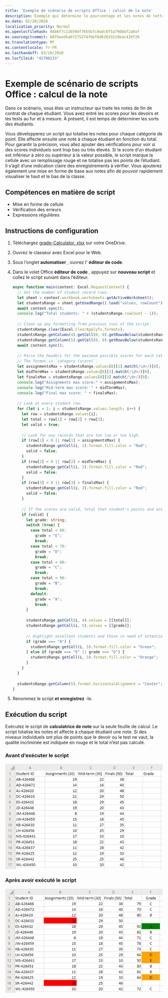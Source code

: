 ```yaml
---
title: 'Exemple de scénario de scripts Office : calcul de la note'
description: Exemple qui détermine le pourcentage et les notes de lettres d’une classe d’étudiants.
ms.date: 02/20/2020
localization_priority: Normal
ms.openlocfilehash: 0db6f7c116594f7655bfc0adc8f5a79dbbf2a0af
ms.sourcegitcommit: b075eed5a6f275274fbbf6d62633219eac416f26
ms.translationtype: MT
ms.contentlocale: fr-FR
ms.lasthandoff: 03/10/2020
ms.locfileid: "42700233"
---
```

# <a name="office-scripts-sample-scenario-grade-calculator"></a>Exemple de scénario de scripts Office : calcul de la note

Dans ce scénario, vous êtes un instructeur qui traite les notes de fin de contrat de chaque étudiant. Vous avez entré les scores pour les devoirs et les tests au fur et à mesure. À présent, il est temps de déterminer les sorts des étudiants.

Vous développerez un script qui totalise les notes pour chaque catégorie de point. Elle affecte ensuite une note à chaque étudiant en fonction du total. Pour garantir la précision, vous allez ajouter des vérifications pour voir si des scores individuels sont trop bas ou très élevés. Si le score d’un étudiant est inférieur à zéro ou supérieur à la valeur possible, le script marque la cellule avec un remplissage rouge et ne totalise pas les points de l’étudiant. Il s’agit d’une indication claire des enregistrements à vérifier. Vous ajouterez également une mise en forme de base aux notes afin de pouvoir rapidement visualiser le haut et le bas de la classe.

## <a name="scripting-skills-covered"></a>Compétences en matière de script

- Mise en forme de cellule
- Vérification des erreurs
- Expressions régulières

## <a name="setup-instructions"></a>Instructions de configuration

1. Téléchargez <a href="grade-calculator.xlsx">grade-Calculator. xlsx</a> sur votre OneDrive.

2. Ouvrez le classeur avec Excel pour le Web.

3. Sous l’onglet **automatiser** , ouvrez l' **éditeur de code**.

4. Dans le volet Office **éditeur de code** , appuyez sur **nouveau script** et collez le script suivant dans l’éditeur.

    ```TypeScript
    async function main(context: Excel.RequestContext) {
      // Get the number of student record rows.
      let sheet = context.workbook.worksheets.getActiveWorksheet();
      let studentsRange = sheet.getUsedRange().load("values, rowCount");
      await context.sync();
      console.log("Total students: " + (studentsRange.rowCount - 1));

      // Clean up any formatting from previous runs of the script.
      studentsRange.clear(Excel.ClearApplyTo.formats);
      studentsRange.getColumn(4).getCell(0, 0).getRowsBelow(studentsRange.rowCount - 1).clear(Excel.ClearApplyTo.all);
      studentsRange.getColumn(5).getCell(0, 0).getRowsBelow(studentsRange.rowCount - 1).clear(Excel.ClearApplyTo.all);
      await context.sync();

      // Parse the headers for the maximum possible scores for each category.
      // The format is `category (score)`.
      let assignmentsMax = studentsRange.values[0][1].match(/\d+/)[0];
      let midTermMax = studentsRange.values[0][2].match(/\d+/)[0];
      let finalsMax = studentsRange.values[0][3].match(/\d+/)[0];
      console.log("Assignments max score:" + assignmentsMax);
      console.log("Mid-term max score: " + midTermMax);
      console.log("Final max score: " + finalsMax);

      // Look at every student row.
      for (let i = 1; i < studentsRange.values.length; i++) {
        let row = studentsRange.values[i];
        let total = row[1] + row[2] + row[3];
        let valid = true;

        // Look for any records that are too low or too high.
        if (row[1] < 0 || row[1] > assignmentsMax) {
          studentsRange.getCell(i, 1).format.fill.color = "Red";
          valid = false;
        }
        if (row[2] < 0 || row[2] > midTermMax) {
          studentsRange.getCell(i, 2).format.fill.color = "Red";
          valid = false;
        }
        if (row[3] < 0 || row[3] > finalsMax) {
          studentsRange.getCell(i, 3).format.fill.color = "Red";
          valid = false;
        }

        // If the scores are valid, total that student's points and assign them a letter grade.
        if (valid) {
          let grade: string;
          switch (true) {
            case total < 60:
              grade = "E";
              break;
            case total < 70:
              grade = "D";
              break;
            case total < 80:
              grade = "C";
              break;
            case total < 90:
              grade = "B";
              break;
            default:
              grade = "A";
              break;
          }

          studentsRange.getCell(i, 4).values = [[total]];
          studentsRange.getCell(i, 5).values = [[grade]];

          // Highlight excellent students and those in need of attention.
          if (grade === "A") {
            studentsRange.getCell(i, 5).format.fill.color = "Green";
          } else if (grade === "E" || grade === "D") {
            studentsRange.getCell(i, 5).format.fill.color = "Orange";
          }
        }
      }

      studentsRange.getColumn(5).format.horizontalAlignment = "Center";
    }
    ```

5. Renommez le script **et enregistrez** -le.

## <a name="running-the-script"></a>Exécution du script

Exécutez le script de **calculatrice de note** sur la seule feuille de calcul. Le script totalise les notes et affecte à chaque étudiant une note. Si des niveaux individuels ont plus de points que le devoir ou le test ne vaut, la qualité incriminée est indiquée en rouge et le total n’est pas calculé.

### <a name="before-running-the-script"></a>Avant d’exécuter le script

![Feuille de calcul qui affiche des lignes de score pour les étudiants.](../../images/scenario-grade-calculator-before.png)

### <a name="after-running-the-script"></a>Après avoir exécuté le script

![Feuille de calcul qui affiche les données de score des étudiants avec des cellules non valides en rouge pour les lignes d’étudiant valides.](../../images/scenario-grade-calculator-after.png)
